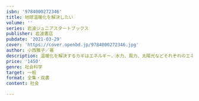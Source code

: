 ```yaml
---
isbn: '9784000272346'
title: 地球温暖化を解決したい
volume: ''
series: 岩波ジュニアスタートブックス
publisher: 岩波書店
pubdate: '2021-03-29'
cover: 'https://cover.openbd.jp/9784000272346.jpg'
author: 小西雅子／著
description: 温暖化を解決するカギはエネルギー。水力、風力、太陽光などそれぞれのエネルギーの特徴を解説します。
price: '1450'
genre: 社会科学
target: 一般
format: 全集・双書
content: 社会

---
```


